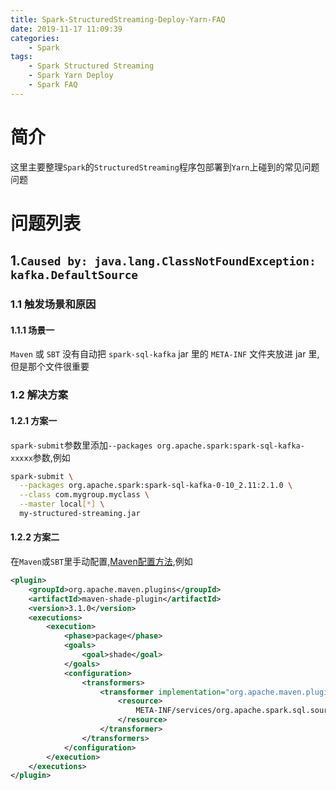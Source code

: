 ```yaml
---
title: Spark-StructuredStreaming-Deploy-Yarn-FAQ
date: 2019-11-17 11:09:39
categories:
    - Spark
tags:
    - Spark Structured Streaming
    - Spark Yarn Deploy
    - Spark FAQ
---
```


# 简介

这里主要整理`Spark`的`StructuredStreaming`程序包部署到`Yarn`上碰到的常见问题问题

# 问题列表

## 1.`Caused by: java.lang.ClassNotFoundException: kafka.DefaultSource`

### 1.1 触发场景和原因

#### 1.1.1 场景一

`Maven` 或 `SBT` 没有自动把 `spark-sql-kafka` jar 里的 `META-INF` 文件夹放进 jar 里,但是那个文件很重要

### 1.2 解决方案

#### 1.2.1 方案一

`spark-submit`参数里添加`--packages org.apache.spark:spark-sql-kafka-xxxxx`参数,例如

```bash
spark-submit \
  --packages org.apache.spark:spark-sql-kafka-0-10_2.11:2.1.0 \
  --class com.mygroup.myclass \
  --master local[*] \
  my-structured-streaming.jar
```

#### 1.2.2 方案二

在`Maven`或`SBT`里手动配置,[Maven配置方法](https://maven.apache.org/plugins-archives/maven-shade-plugin-2.0/examples/resource-transformers.html),例如

```xml
<plugin>
    <groupId>org.apache.maven.plugins</groupId>
    <artifactId>maven-shade-plugin</artifactId>
    <version>3.1.0</version>
    <executions>
        <execution>
            <phase>package</phase>
            <goals>
                <goal>shade</goal>
            </goals>
            <configuration>
                <transformers>
                    <transformer implementation="org.apache.maven.plugins.shade.resource.AppendingTransformer">
                        <resource>
                            META-INF/services/org.apache.spark.sql.sources.DataSourceRegister
                        </resource>
                    </transformer>
                </transformers>
            </configuration>
        </execution>
    </executions>
</plugin>
```


